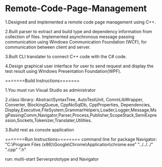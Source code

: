 # Remote-Code-Page-Management
1.Designed and implemented a remote code page management using C++.

2.Built parser to extract and build type and dependency information from collection of files. Implemented asynchronous message passing communication using Windows Communication Foundation (WCF), for communication between client and server.

3.Built CLI translater to connect C++ code with the C# code.

4.Design graphical user interface for user to send request and display the test result using Windows Presentation Foundation(WPF).


=======Build Instructions=======

1.You must run Visual Studio as administrator

2.class library: AbstractSyntaxTree, AutoTestUnit, CommLibWrapper, Converter, BlockingQueue, CppNoSqlDb, CppProperties, Dependencies, Display,Executive,FileSystem,GrammarHelpers,Loader,Logger,Message,MsgPassingComm,Navigator,Parser,Process,Publisher,ScopeStack,SemiExpression,Sockets,Tokenizer,Translater,Utilities.

3.Build rest as console application

=======Run Instructions========
command line for package Navigator:
"C:\Program Files (x86)\Google\Chrome\Application\chrome.exe" "../../../" ".cpp" ".h"

run: multi-start Serverprototype and Navigator
